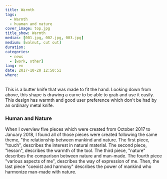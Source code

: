 ```yaml
---
title: Warmth
tags:
  - Warmth
  - huaman and nature
cover_image: top.jpg
title_show: Warmth
medias: [001.jpg, 002.jpg, 003.jpg]
medium: [walnut, cut out]
duration:
categories:
  - news
  - [work, other]
lang: en
date: 2017-10-20 12:50:51
where:
---
```

This is a butter knife that was made to fit the hand. Looking down from above, this shape is drawing a curve to be able to grab and use it easily. This design has warmth and good user preference which don't be had by an ordinary metal knife.
### Human and Nature
<p>When I overview five pieces which were created from October 2017 to January 2018, I found all of those pieces were created following the same theme, "the relationship between mankind and nature.
  The first piece, "touch", describes the interest in natural material. The second piece, "lesson", describes the warmth of the tool.
  The third piece, "nature" describes the comparison between nature and man-made. The fourth piece "various aspects of me", describes the way of expression of me. Then, the last piece "coexist and harmony" describes the power of mankind who harmonize man-made with nature.</p>
<!--
# Tag Plugins
## Image
{% img [class names] /path/to/image [width] [height] "title text 'alt text'" %}

## Link
{% link text url [external] [title] %}

## YouTube
{% youtube video_id %}

## Vimeo
{% vimeo video_id [width] [height] %}

<!-- more -->

